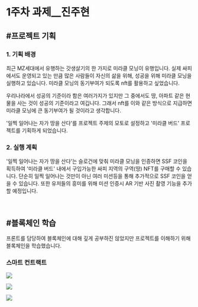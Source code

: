# 1주차 과제__진주현

## #프로젝트 기획

### 1. 기획 배경

 최근 MZ세대에서 유행하는 갓생살기의 한 가지로 미라클 모닝이 유행입니다. 실제 싸피에서도 운영되고 있는 만큼 많은 사람들이 자신의 삶을 위해, 성공을 위해 미라클 모닝을 실행하고 있습니다. 미라클 모닝의 동기부여가 되도록 nft를 활용하고 싶었습니다.

 우리나라에서 성공의 기준이라 함은 여러가지가 있지만 그 중에서도 땅, 아파트 같은 현물을 사는 것이 성공의 기준이라고 여깁니다. 그래서 nft를 이와 같은 방식으로 지급하면 미라클 모닝에 큰 동기부여가 될 것이라고 생각합니다. 

 '일찍 일어나는 자가 땅을 산다'를 프로젝트 주제의 모토로 설정하고 '미라클 버드' 프로젝트를 기획하게 되었습니다.

### 2. 실행 계획

 '일찍 일어나는 자가 땅을 산다'는 슬로건에 맞춰 미라클 모닝을 인증하면 SSF 코인을 획득하여 '미라클 버드' 내에서 구입가능한 싸피 지역의 구역(땅) NFT를 구매할 수 있습니다. 단순히 일찍 일어나는 것만이 아닌 여러 미션등을 통해 추가적으로 SSF 코인을 얻을 수 있습니다. 또한 유저들의 흥미를 위해 미션 인증시 AR 기반 사진 촬영 기능을 추가할 예정입니다.

<br>

## #블록체인 학습

 프론트를 담당하여 블록체인에 대해 깊게 공부하진 않았지만 프로젝트를 이해하기 위해 블록체인을 학습했습니다.

### 스마트 컨트랙트

![](C:\Users\user\AppData\Roaming\marktext\images\2022-09-04-22-59-53-image.png)

![](C:\Users\user\AppData\Roaming\marktext\images\2022-09-04-23-00-47-image.png)

![](C:\Users\user\AppData\Roaming\marktext\images\2022-09-04-23-01-26-image.png)
